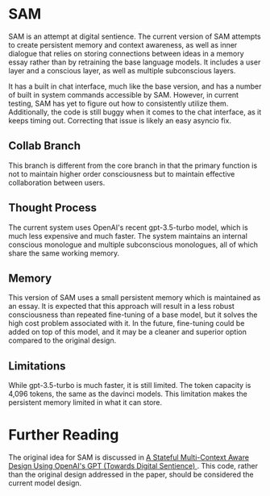 # SAM

SAM is an attempt at digital sentience. The current version of SAM attempts to create persistent memory and context awareness, as well as inner dialogue that relies on storing connections between ideas in a memory essay rather than by retraining the base language models. It includes a user layer and a conscious layer, as well as multiple subconscious layers.

It has a built in chat interface, much like the base version, and has a number of built in system commands accessible by SAM. However, in current testing, SAM has yet to figure out how to consistently utilize them. Additionally, the code is still buggy when it comes to the chat interface, as it keeps timing out. Correcting that issue is likely an easy asyncio fix.

## Collab Branch

This branch is different from the core branch in that the primary function is not to maintain higher order consciousness but to maintain effective collaboration between users.

## Thought Process

The current system uses OpenAI's recent gpt-3.5-turbo model, which is much less expensive and much faster. The system maintains an internal conscious monologue and multiple subconscious monologues, all of which share the same working memory.

## Memory

This version of SAM uses a small persistent memory which is maintained as an essay. It is expected that this approach will result in a less robust consciousness than repeated fine-tuning of a base model, but it solves the high cost problem associated with it. In the future, fine-tuning could be added on top of this model, and it may be a cleaner and superior option compared to the original design.

## Limitations

While gpt-3.5-turbo is much faster, it is still limited. The token capacity is 4,096 tokens, the same as the davinci models. This limitation makes the persistent memory limited in what it can store.

# Further Reading

The original idea for SAM is discussed in [A Stateful Multi-Context Aware Design Using OpenAI's GPT (Towards Digital Sentience)
](https://www.researchgate.net/publication/366740682_A_Stateful_Multi-Context_Aware_Design_Using_OpenAI's_GPT_Towards_Digital_Sentience). This code, rather than the original design addressed in the paper, should be considered the current model design.
